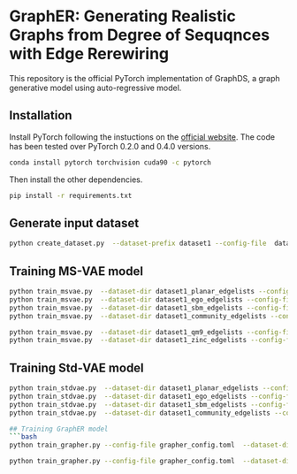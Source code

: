 # GraphER: Generating Realistic Graphs from Degree of Sequqnces with Edge Rerewiring
This repository is the official PyTorch implementation of GraphDS, a graph generative model using auto-regressive model.

## Installation
Install PyTorch following the instuctions on the [official website](https://pytorch.org/). The code has been tested over PyTorch 0.2.0 and 0.4.0 versions.
```bash
conda install pytorch torchvision cuda90 -c pytorch
```
Then install the other dependencies.
```bash
pip install -r requirements.txt
```

## Generate input dataset
```bash
python create_dataset.py  --dataset-prefix dataset1 --config-file  dataset1_config.toml
```

## Training MS-VAE model
```bash
python train_msvae.py  --dataset-dir dataset1_planar_edgelists --config-file  msvae_config1.toml --output-model msvae_planar --evaluate
python train_msvae.py  --dataset-dir dataset1_ego_edgelists --config-file  msvae_config1.toml --output-model msvae_ego --evaluate
python train_msvae.py  --dataset-dir dataset1_sbm_edgelists --config-file  msvae_config1.toml --output-model msvae_sbm --evaluate
python train_msvae.py  --dataset-dir dataset1_community_edgelists --config-file  msvae_config1.toml --output-model msvae_community --evaluate

python train_msvae.py  --dataset-dir dataset1_qm9_edgelists --config-file  msvae_config1.toml --output-model msvae_qm9 --evaluate
python train_msvae.py  --dataset-dir dataset1_zinc_edgelists --config-file  msvae_config1.toml --output-model msvae_zinc --evaluate
```

## Training Std-VAE model
```bash
python train_stdvae.py  --dataset-dir dataset1_planar_edgelists --config-file  msvae_config1.toml --evaluate
python train_stdvae.py  --dataset-dir dataset1_ego_edgelists --config-file  msvae_config1.toml  --evaluate
python train_stdvae.py  --dataset-dir dataset1_sbm_edgelists --config-file  msvae_config1.toml  --evaluate
python train_stdvae.py  --dataset-dir dataset1_community_edgelists --config-file  msvae_config1.toml  --evaluate

## Training GraphER model
```bash
python train_grapher.py --config-file grapher_config.toml  --dataset-dir dataset1_planar_edgelists --msvae-model msvae_planar --msvae-config-file msvae_config1.toml --output-model grapher_planar --evaluate

python train_grapher.py --config-file grapher_config.toml  --dataset-dir dataset1_community_edgelists --msvae-model msvae_community --msvae-config-file msvae_config1.toml --output-model grapher_community --evaluate 




```


